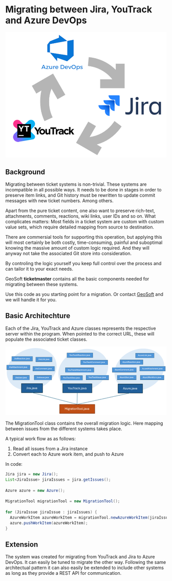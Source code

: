 # Migrating between Jira, YouTrack and Azure DevOps

![Ticketmaster](images/ticketmaster.png)


## Background

Migrating between ticket systems is non-trivial.
These systems are incompatible in all possible ways.
It needs to be done in stages in order to preserve item links, and Git history must be rewritten to update commit messages with new ticket numbers.
Among others.

Apart from the pure ticket content, one also want to preserve rich-text, attachments, comments, reactions, wiki links, user IDs and so on.
What complicates matters: Most fields in a  ticket system are custom with custom value sets, which require detailed mapping from source to destination.

There are commersial tools for supporting this operation, but applying this will most certainly be both costly,
time-consuming, painful and suboptimal knowing the massive amount of custom logic required.
And they will anyway not take the associated Git store into consideration.

By controling the logic yourself you keep full control over the process and can tailor it to your exact needs.

GeoSoft **ticketmaster** contains all the basic components needed for migrating between these systems.

Use this code as you starting point for a migration. Or contact [GeoSoft](https://geosoft.no) and we will handle it for you.


## Basic Architechture

Each of the Jira, YouTrack and Azure classes represents the respective server within the program. When pointed to the correct URL,
these will populate the associated ticket classes.

![MigrationTool](images/MigrationTool.png)

The MigrationTool class contains the overall migration logic. Here mapping between issues from the different systems takes place.

A typical work flow as as follows:

1. Read all issues from a Jira instance
2. Convert each to Azure work item, and push to Azure

In code:

```java
Jira jira = new Jira();
List<JiraIssue> jiraIssues = jira.getIssues();

Azure azure = new Azure();

MigrationTool migrationTool = new MigrationTool();

for (JiraIssue jiraIssue : jiraIssues) {
  AzureWorkItem azureWorkItem = migrationTool.newAzureWorkItem(jiraIssue);
  azure.pushWorkItem(azureWorkItem);
}
```


## Extension

The system was created for migrating from YouTrack and Jira to Azure DevOps. It can easily be tuned to migrate the other way.
Following the same architectual pattern it can also easily be extended to include other systems as long as they provide a
REST API for communication.
